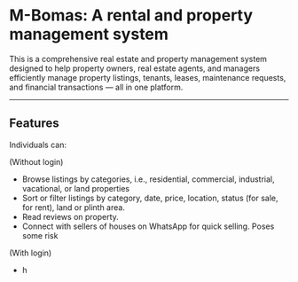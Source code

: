 # M-Bomas: A rental and property management system

This is a comprehensive real estate and property management system designed to help property owners, real estate agents, and managers efficiently manage property listings, tenants, leases, maintenance requests, and financial transactions — all in one platform.

---

## Features

Individuals can:

(Without login)

- Browse listings by categories, i.e., residential, commercial, industrial, vacational, or land properties
- Sort or filter listings by category, date, price, location, status (for sale, for rent), land or plinth area.
- Read reviews on property.
- Connect with sellers of houses on WhatsApp for quick selling. Poses some risk

(With login)

- h
